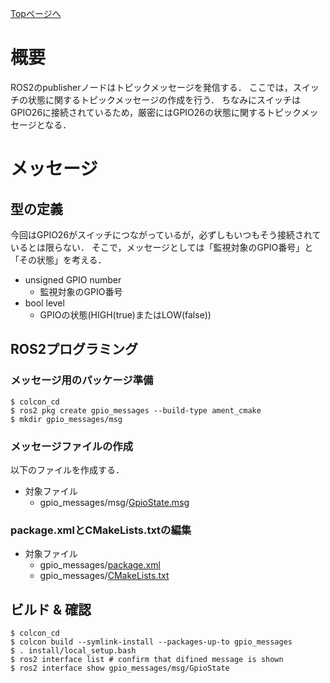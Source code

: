 [Topページへ](../README_JP.md)

# 概要

ROS2のpublisherノードはトピックメッセージを発信する．
ここでは，スイッチの状態に関するトピックメッセージの作成を行う．
ちなみにスイッチはGPIO26に接続されているため，厳密にはGPIO26の状態に関するトピックメッセージとなる．

# メッセージ
## 型の定義
今回はGPIO26がスイッチにつながっているが，必ずしもいつもそう接続されているとは限らない．
そこで，メッセージとしては「監視対象のGPIO番号」と「その状態」を考える．

* unsigned GPIO number
  * 監視対象のGPIO番号
* bool level
  * GPIOの状態(HIGH(true)またはLOW(false))

## ROS2プログラミング
### メッセージ用のパッケージ準備

```shell
$ colcon_cd
$ ros2 pkg create gpio_messages --build-type ament_cmake
$ mkdir gpio_messages/msg
```

### メッセージファイルの作成
以下のファイルを作成する．

* 対象ファイル
  * gpio_messages/msg/[GpioState.msg](../src/gpio_messages/msg/GpioState.msg)

### package.xmlとCMakeLists.txtの編集
* 対象ファイル
  * gpio_messages/[package.xml](../src/gpio_messages/package.xml)
  * gpio_messages/[CMakeLists.txt](../src/gpio_messages/CMakeLists.txt)

## ビルド & 確認

```shell
$ colcon_cd
$ colcon build --symlink-install --packages-up-to gpio_messages
$ . install/local_setup.bash
$ ros2 interface list # confirm that difined message is shown
$ ros2 interface show gpio_messages/msg/GpioState
```
